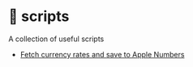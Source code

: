 #  scripts
A collection of useful scripts

- [Fetch currency rates and save to Apple Numbers](fetch_rates_and_save_to_numbers/README.MD)
